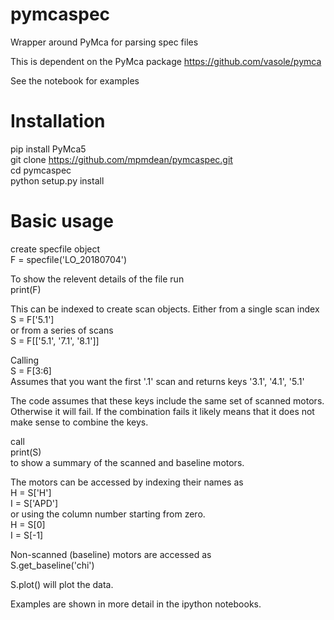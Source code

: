 # pymcaspec
Wrapper around PyMca for parsing spec files

This is dependent on the PyMca package
https://github.com/vasole/pymca

See the notebook for examples

# Installation
pip install PyMca5  
git clone https://github.com/mpmdean/pymcaspec.git  
cd pymcaspec  
python setup.py install  

# Basic usage 
create specfile object  
F = specfile('LO_20180704')

To show the relevent details of the file run  
print(F)

This can be indexed to create scan objects. Either from a single scan index  
S = F['5.1']  
or from a series of scans  
S = F[['5.1', '7.1', '8.1']]

Calling  
S = F[3:6]  
Assumes that you want the first '.1' scan and returns keys '3.1', '4.1', '5.1'

The code assumes that these keys include the same set of scanned motors. Otherwise it will fail. If the combination fails it likely means that it does not make sense to combine the keys. 

call  
print(S)  
to show a summary of the scanned and baseline motors. 

The motors can be accessed by indexing their names as   
H = S['H']  
I = S['APD']  
or using the column number starting from zero.   
H = S[0]  
I = S[-1] 

Non-scanned (baseline) motors are accessed as  
S.get_baseline('chi')


S.plot()
will plot the data. 


Examples are shown in more detail in the ipython notebooks.
